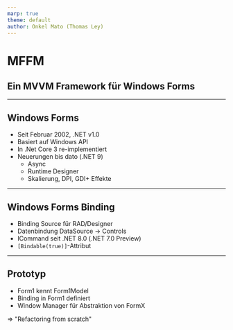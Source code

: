 ```yaml
---
marp: true
theme: default
author: Onkel Mato (Thomas Ley)
---
```


# MFFM

## Ein MVVM Framework für Windows Forms

---
## Windows Forms

- Seit Februar 2002, .NET v1.0
- Basiert auf Windows API
- In .Net Core 3 re-implementiert
- Neuerungen bis dato (.NET 9)
    - Async
    - Runtime Designer
    - Skalierung, DPI, GDI+ Effekte

---
## Windows Forms Binding

- Binding Source für RAD/Designer
- Datenbindung DataSource -> Controls
- ICommand seit .NET 8.0 (.NET 7.0 Preview)
- `[Bindable(true)]`-Attribut

---
## Prototyp

- Form1 kennt Form1Model
- Binding in Form1 definiert
- Window Manager für Abstraktion von FormX

=> "Refactoring from scratch"

